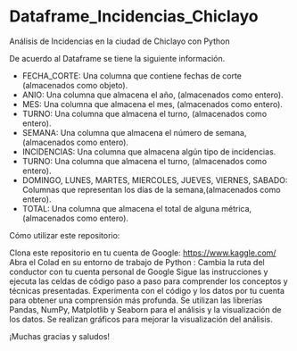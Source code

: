 # Dataframe_Incidencias_Chiclayo
Análisis de Incidencias en la ciudad de Chiclayo con Python

De acuerdo al Dataframe se tiene la siguiente información.
- FECHA_CORTE: Una columna que contiene fechas de corte (almacenados como objeto).
- ANIO: Una columna que almacena el año, (almacenados como entero).
- MES: Una columna que almacena el mes, (almacenados como entero).
- TURNO: Una columna que almacena el turno, (almacenados como entero).
- SEMANA: Una columna que almacena el número de semana, (almacenados como entero).
- INCIDENCIAS: Una columna que almacena algún tipo de incidencias.
- TURNO: Una columna que almacena el turno, (almacenados como entero).
- DOMINGO, LUNES, MARTES, MIERCOLES, JUEVES, VIERNES, SABADO: Columnas que representan los días de la semana,(almacenados como entero).
- TOTAL: Una columna que almacena el total de alguna métrica, (almacenados como entero).

Cómo utilizar este repositorio:

Clona este repositorio en tu cuenta de Google: https://www.kaggle.com/
Abra el Colad en su entorno de trabajo de Python :
Cambia la ruta del conductor con tu cuenta personal de Google
Sigue las instrucciones y ejecuta las celdas de código paso a paso para comprender los conceptos y técnicas presentadas. Experimenta con el código y los datos por tu cuenta para obtener una comprensión más profunda. Se utilizan las librerías Pandas, NumPy, Matplotlib y Seaborn para el análisis y la visualización de los datos. Se realizan gráficos para mejorar la visualización del análisis.

¡Muchas gracias y saludos!
